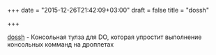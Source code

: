 +++
date = "2015-12-26T21:42:09+03:00"
draft = false
title = "dossh"

+++

<p><a href="https://github.com/mckayd/dossh">dossh</a>&nbsp;- Консольная тулза для DO, которая упростит выполнение консольных комманд на дроплетах</p>

